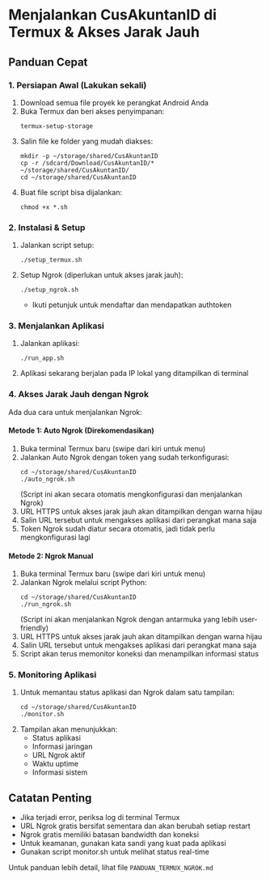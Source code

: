 # Menjalankan CusAkuntanID di Termux & Akses Jarak Jauh

## Panduan Cepat

### 1. Persiapan Awal (Lakukan sekali)
1. Download semua file proyek ke perangkat Android Anda
2. Buka Termux dan beri akses penyimpanan:
   ```
   termux-setup-storage
   ```
3. Salin file ke folder yang mudah diakses:
   ```
   mkdir -p ~/storage/shared/CusAkuntanID
   cp -r /sdcard/Download/CusAkuntanID/* ~/storage/shared/CusAkuntanID/
   cd ~/storage/shared/CusAkuntanID
   ```
4. Buat file script bisa dijalankan:
   ```
   chmod +x *.sh
   ```

### 2. Instalasi & Setup
1. Jalankan script setup:
   ```
   ./setup_termux.sh
   ```
2. Setup Ngrok (diperlukan untuk akses jarak jauh):
   ```
   ./setup_ngrok.sh
   ```
   * Ikuti petunjuk untuk mendaftar dan mendapatkan authtoken

### 3. Menjalankan Aplikasi
1. Jalankan aplikasi:
   ```
   ./run_app.sh
   ```
2. Aplikasi sekarang berjalan pada IP lokal yang ditampilkan di terminal

### 4. Akses Jarak Jauh dengan Ngrok
Ada dua cara untuk menjalankan Ngrok:

#### Metode 1: Auto Ngrok (Direkomendasikan)
1. Buka terminal Termux baru (swipe dari kiri untuk menu)
2. Jalankan Auto Ngrok dengan token yang sudah terkonfigurasi:
   ```
   cd ~/storage/shared/CusAkuntanID
   ./auto_ngrok.sh
   ```
   (Script ini akan secara otomatis mengkonfigurasi dan menjalankan Ngrok)
3. URL HTTPS untuk akses jarak jauh akan ditampilkan dengan warna hijau
4. Salin URL tersebut untuk mengakses aplikasi dari perangkat mana saja
5. Token Ngrok sudah diatur secara otomatis, jadi tidak perlu mengkonfigurasi lagi

#### Metode 2: Ngrok Manual
1. Buka terminal Termux baru (swipe dari kiri untuk menu)
2. Jalankan Ngrok melalui script Python:
   ```
   cd ~/storage/shared/CusAkuntanID
   ./run_ngrok.sh
   ```
   (Script ini akan menjalankan Ngrok dengan antarmuka yang lebih user-friendly)
3. URL HTTPS untuk akses jarak jauh akan ditampilkan dengan warna hijau
4. Salin URL tersebut untuk mengakses aplikasi dari perangkat mana saja
5. Script akan terus memonitor koneksi dan menampilkan informasi status

### 5. Monitoring Aplikasi
1. Untuk memantau status aplikasi dan Ngrok dalam satu tampilan:
   ```
   cd ~/storage/shared/CusAkuntanID
   ./monitor.sh
   ```
2. Tampilan akan menunjukkan:
   - Status aplikasi
   - Informasi jaringan
   - URL Ngrok aktif
   - Waktu uptime
   - Informasi sistem

## Catatan Penting
- Jika terjadi error, periksa log di terminal Termux
- URL Ngrok gratis bersifat sementara dan akan berubah setiap restart
- Ngrok gratis memiliki batasan bandwidth dan koneksi
- Untuk keamanan, gunakan kata sandi yang kuat pada aplikasi
- Gunakan script monitor.sh untuk melihat status real-time

Untuk panduan lebih detail, lihat file `PANDUAN_TERMUX_NGROK.md`